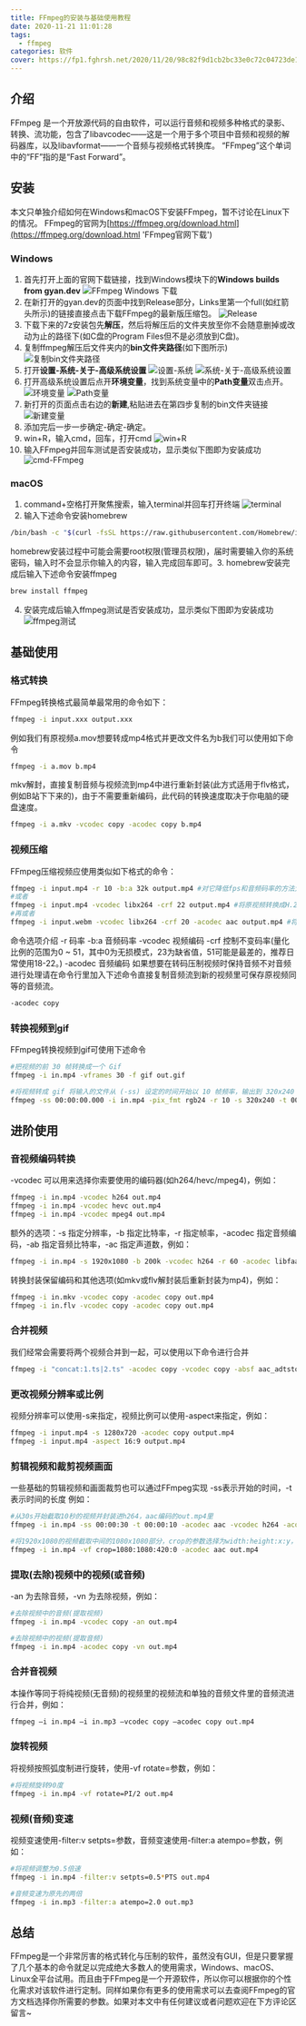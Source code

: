 ```yaml
---
title: FFmpeg的安装与基础使用教程
date: 2020-11-21 11:01:28
tags:
  - ffmpeg
categories: 软件
cover: https://fp1.fghrsh.net/2020/11/20/98c82f9d1cb2bc33e0c72c04723de193.png!q80.jpeg
---
```


## 介绍

FFmpeg 是一个开放源代码的自由软件，可以运行音频和视频多种格式的录影、转换、流功能，包含了libavcodec——这是一个用于多个项目中音频和视频的解码器库，以及libavformat——一个音频与视频格式转换库。 “FFmpeg”这个单词中的“FF”指的是“Fast Forward”。<!-- more -->

## 安装

本文只单独介绍如何在Windows和macOS下安装FFmpeg，暂不讨论在Linux下的情况。
FFmpeg的官网为[https://ffmpeg.org/download.html](https://ffmpeg.org/download.html 'FFmpeg官网下载')

### Windows

1. 首先打开上面的官网下载链接，找到Windows模块下的**Windows builds from gyan.dev**
   ![FFmpeg Windows 下载](https://fp1.fghrsh.net/2020/11/20/eb0419bb2003e19d9fbfa442f5cef2e4.png!q80.jpeg 'FFmpeg Windows 下载')
2. 在新打开的gyan.dev的页面中找到Release部分，Links里第一个full(如红箭头所示)的链接直接点击下载FFmpeg的最新版压缩包。
   ![Release](https://fp1.fghrsh.net/2020/11/20/31a77a4f34769e3734d5c5d9e0695fe3.png!q80.jpeg 'Release')
3. 下载下来的7z安装包先**解压**，然后将解压后的文件夹放至你不会随意删掉或改动为止的路径下(如C盘的Program Files但不是必须放到C盘)。
4. 复制ffmpeg解压后文件夹内的**bin文件夹路径**(如下图所示)
   ![复制bin文件夹路径](https://fp1.fghrsh.net/2020/11/20/59a6b13244ed5b8067c6713f1be6b401.png!q80.jpeg '复制bin文件夹路径')
5. 打开**设置-系统-关于-高级系统设置**
   ![设置-系统](https://fp1.fghrsh.net/2020/11/20/ff45fd6d9fb66b3d514ab3df78e9884f.png!q80.jpeg '设置-系统')
   ![系统-关于-高级系统设置](https://fp1.fghrsh.net/2020/11/20/c5eb8ffc8e4de9b2ccd7fc07e14db3a8.png!q80.jpeg '系统-关于-高级系统设置')
6. 打开高级系统设置后点开**环境变量**，找到系统变量中的**Path变量**双击点开。
   ![环境变量](https://fp1.fghrsh.net/2020/11/20/fb5e5b045a39ae6ed46e9cda2dd8f8a1.png!q80.jpeg '环境变量')
   ![Path变量](https://fp1.fghrsh.net/2020/11/20/c1a1cf1c95d560569fbdf8012551f9d0.png!q80.jpeg 'Path变量')
7. 新打开的页面点击右边的**新建**,粘贴进去在第四步复制的bin文件夹链接
   ![新建变量](https://fp1.fghrsh.net/2020/11/20/36629f1c594f07fcacd0ad524643b4a0.png!q80.jpeg '新建变量')
8. 添加完后一步一步确定-确定-确定。
9. win+R，输入cmd，回车，打开cmd
   ![win+R](https://fp1.fghrsh.net/2020/11/20/eafe876dadc0ed996c6600897b7af063.png!q80.jpeg 'win+R')
10. 输入FFmpeg并回车测试是否安装成功，显示类似下图即为安装成功
    ![cmd-FFmpeg](https://fp1.fghrsh.net/2020/11/20/77d175d0e2838872099b7ddacebc3c7c.png!q80.jpeg 'cmd-FFmpeg')

### macOS

1. command+空格打开聚焦搜索，输入terminal并回车打开终端
   ![terminal](https://fp1.fghrsh.net/2020/11/20/37e1c7c5f41f29872de6d79b1f8ee7cd.jpg!q80.jpeg 'terminal')
2. 输入下述命令安装homebrew

```bash
/bin/bash -c "$(curl -fsSL https://raw.githubusercontent.com/Homebrew/install/master/install.sh)"
```

homebrew安装过程中可能会需要root权限(管理员权限)，届时需要输入你的系统密码，输入时不会显示你输入的内容，输入完成回车即可。3. homebrew安装完成后输入下述命令安装ffmpeg

```bash
brew install ffmpeg
```

4. 安装完成后输入ffmpeg测试是否安装成功，显示类似下图即为安装成功
   ![ffmpeg测试](https://fp1.fghrsh.net/2020/11/20/5a4da6f8abe1b08ec06a8be0dc38debf.png!q80.jpeg 'ffmpeg测试')

## 基础使用

### 格式转换

FFmpeg转换格式最简单最常用的命令如下：

```bash
ffmpeg -i input.xxx output.xxx
```

例如我们有原视频a.mov想要转成mp4格式并更改文件名为b我们可以使用如下命令

```bash
ffmpeg -i a.mov b.mp4
```

mkv解封，直接复制音频与视频流到mp4中进行重新封装(此方式适用于flv格式，例如B站下下来的)，由于不需要重新编码，此代码的转换速度取决于你电脑的硬盘速度。

```bash
ffmpeg -i a.mkv -vcodec copy -acodec copy b.mp4
```

### 视频压缩

FFmpeg压缩视频应使用类似如下格式的命令：

```bash
ffmpeg -i input.mp4 -r 10 -b:a 32k output.mp4 #对它降低fps和音频码率的方法大大压缩文件大小，而清晰度不变。
#或者
ffmpeg -i input.mp4 -vcodec libx264 -crf 22 output.mp4 #将原视频转换成H.264格式并压缩，只压缩码率，其他不变
#再或者
ffmpeg -i input.webm -vcodec libx264 -crf 20 -acodec aac output.mp4 #将YouTube vp9编码转换为h264编码
```

命令选项介绍
-r 码率
-b:a 音频码率
-vcodec 视频编码
-crf 控制不变码率(量化比例的范围为0 ~ 51，其中0为无损模式，23为缺省值，51可能是最差的，推荐日常使用18-22。)
-acodec 音频编码
如果想要在转码压制视频时保持音频不对音频进行处理请在命令行里加入下述命令直接复制音频流到新的视频里可保存原视频同等的音频流。

```bash
-acodec copy
```

### 转换视频到gif

FFmpeg转换视频到gif可使用下述命令

```bash
#把视频的前 30 帧转换成一个 Gif
ffmpeg -i in.mp4 -vframes 30 -f gif out.gif

#将视频转成 gif 将输入的文件从 (-ss) 设定的时间开始以 10 帧频率，输出到 320x240 大小的 gif 中，时间长度为 -t 设定的参数。
ffmpeg -ss 00:00:00.000 -i in.mp4 -pix_fmt rgb24 -r 10 -s 320x240 -t 00:00:10.000 out.gif
```

## 进阶使用

### 音视频编码转换

-vcodec 可以用来选择你索要使用的编码器(如h264/hevc/mpeg4)，例如：

```bash
ffmpeg -i in.mp4 -vcodec h264 out.mp4
ffmpeg -i in.mp4 -vcodec hevc out.mp4
ffmpeg -i in.mp4 -vcodec mpeg4 out.mp4
```

额外的选项：-s 指定分辨率，-b 指定比特率，-r 指定帧率，-acodec 指定音频编码，-ab 指定音频比特率，-ac 指定声道数，例如：

```bash
ffmpeg -i in.mp4 -s 1920x1080 -b 200k -vcodec h264 -r 60 -acodec libfaac -ab 48k -ac 2 out.mp4
```

转换封装保留编码和其他选项(如mkv或flv解封装后重新封装为mp4)，例如：

```bash
ffmpeg -i in.mkv -vcodec copy -acodec copy out.mp4
ffmpeg -i in.flv -vcodec copy -acodec copy out.mp4
```

### 合并视频

我们经常会需要将两个视频合并到一起，可以使用以下命令进行合并

```bash
ffmpeg -i "concat:1.ts|2.ts" -acodec copy -vcodec copy -absf aac_adtstoasc output.mp4
```

### 更改视频分辨率或比例

视频分辨率可以使用-s来指定，视频比例可以使用-aspect来指定，例如：

```bash
ffmpeg -i input.mp4 -s 1280x720 -acodec copy output.mp4
ffmpeg -i input.mp4 -aspect 16:9 output.mp4
```

### 剪辑视频和裁剪视频画面

一些基础的剪辑视频和画面裁剪也可以通过FFmpeg实现
-ss表示开始的时间，-t表示时间的长度 例如：

```bash
#从30s开始截取10秒的视频并封装进h264，aac编码的out.mp4里
ffmpeg -i in.mp4 -ss 00:00:30 -t 00:00:10 -acodec aac -vcodec h264 -acodec aac out.mp4

#将1920x1080的视频截取中间的1080x1080部分，crop的参数选择为width:height:x:y，width:height为裁剪后的视频分辨率，x:y为裁剪出来的左上角的点的坐标，故本视频需要为x轴(1920-1080)/2=420，y轴不变故用0占位。
ffmpeg -i in.mp4 -vf crop=1080:1080:420:0 -acodec aac out.mp4
```

### 提取(去除)视频中的视频(或音频)

-an 为去除音频，-vn 为去除视频，例如：

```bash
#去除视频中的音频(提取视频)
ffmpeg -i in.mp4 -vcodec copy -an out.mp4

#去除视频中的视频(提取音频)
ffmpeg -i in.mp4 -acodec copy -vn out.mp4
```

### 合并音视频

本操作等同于将纯视频(无音频)的视频里的视频流和单独的音频文件里的音频流进行合并，例如：

```bash
ffmpeg –i in.mp4 –i in.mp3 –vcodec copy –acodec copy out.mp4
```

### 旋转视频

将视频按照弧度制进行旋转，使用-vf rotate=参数，例如：

```bash
#将视频旋转90度
ffmpeg -i in.mp4 -vf rotate=PI/2 out.mp4
```

### 视频(音频)变速

视频变速使用-filter:v setpts=参数，音频变速使用-filter:a atempo=参数，例如：

```bash
#将视频调整为0.5倍速
ffmpeg -i in.mp4 -filter:v setpts=0.5*PTS out.mp4

#音频变速为原先的两倍
ffmpeg -i in.mp3 -filter:a atempo=2.0 out.mp3
```

## 总结

FFmpeg是一个非常厉害的格式转化与压制的软件，虽然没有GUI，但是只要掌握了几个基本的命令就足以完成绝大多数人的使用需求，Windows、macOS、Linux全平台试用。而且由于FFmpeg是一个开源软件，所以你可以根据你的个性化需求对该软件进行定制。同样如果你有更多的使用需求可以去查阅FFmpeg的官方文档选择你所需要的参数。如果对本文中有任何建议或者问题欢迎在下方评论区留言~
